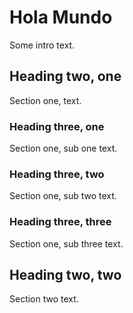 # Hola Mundo

Some intro text.

## Heading two, one

Section one,  text.

### Heading three, one

Section one, sub one text.

### Heading three, two

Section one, sub two  text.

### Heading three, three

Section one, sub three text.

## Heading two, two

Section two text.
